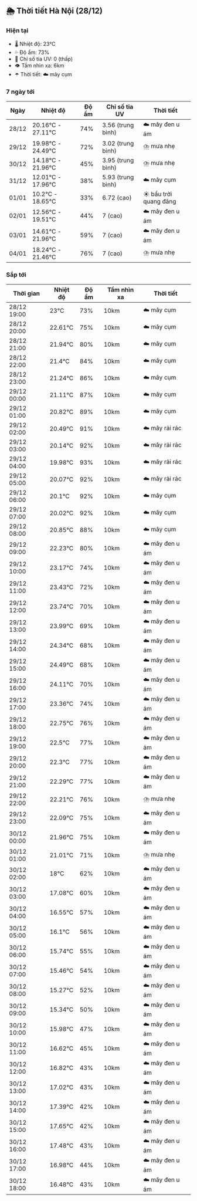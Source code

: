## 🌦️ Thời tiết Hà Nội (28/12)

### Hiện tại

- 🌡️ Nhiệt độ: 23℃
- 💦 Độ ẩm: 73%
- 🌟 Chỉ số tia UV: 0 (thấp)
- 👁️ Tầm nhìn xa: 6km
- ☂️ Thời tiết: ☁️ mây cụm

### 7 ngày tới

| Ngày | Nhiệt độ | Độ ẩm | Chỉ số tia UV | Thời tiết |
| --- | --- | --- | --- | --- |
| 28/12 | 20.16℃ - 27.11℃ | 74% | 3.56 (trung bình) | ☁️ mây đen u ám |
| 29/12 | 19.98℃ - 24.49℃ | 72% | 3.02 (trung bình) | ⛈️ mưa nhẹ |
| 30/12 | 14.18℃ - 21.96℃ | 45% | 3.95 (trung bình) | ⛈️ mưa nhẹ |
| 31/12 | 12.01℃ - 17.96℃ | 38% | 5.93 (trung bình) | ☁️ mây cụm |
| 01/01 | 10.2℃ - 18.65℃ | 33% | 6.72 (cao) | ☀️ bầu trời quang đãng |
| 02/01 | 12.56℃ - 19.51℃ | 44% | 7 (cao) | ☁️ mây đen u ám |
| 03/01 | 14.61℃ - 21.96℃ | 59% | 7 (cao) | ☁️ mây đen u ám |
| 04/01 | 18.24℃ - 21.46℃ | 76% | 7 (cao) | ⛈️ mưa nhẹ |

### Sắp tới

| Thời gian | Nhiệt độ | Độ ẩm | Tầm nhìn xa | Thời tiết |
| --- | --- | --- | --- | --- |
| 28/12 19:00 | 23℃ | 73% | 10km | ☁️ mây cụm |
| 28/12 20:00 | 22.61℃ | 75% | 10km | ☁️ mây cụm |
| 28/12 21:00 | 21.94℃ | 80% | 10km | ☁️ mây cụm |
| 28/12 22:00 | 21.4℃ | 84% | 10km | ☁️ mây cụm |
| 28/12 23:00 | 21.24℃ | 86% | 10km | ☁️ mây cụm |
| 29/12 00:00 | 21.11℃ | 87% | 10km | ☁️ mây cụm |
| 29/12 01:00 | 20.82℃ | 89% | 10km | ☁️ mây cụm |
| 29/12 02:00 | 20.49℃ | 91% | 10km | ☁️ mây rải rác |
| 29/12 03:00 | 20.14℃ | 92% | 10km | ☁️ mây rải rác |
| 29/12 04:00 | 19.98℃ | 93% | 10km | ☁️ mây rải rác |
| 29/12 05:00 | 20.07℃ | 92% | 10km | ☁️ mây rải rác |
| 29/12 06:00 | 20.1℃ | 92% | 10km | ☁️ mây cụm |
| 29/12 07:00 | 20.02℃ | 92% | 10km | ☁️ mây cụm |
| 29/12 08:00 | 20.85℃ | 88% | 10km | ☁️ mây cụm |
| 29/12 09:00 | 22.23℃ | 80% | 10km | ☁️ mây đen u ám |
| 29/12 10:00 | 23.17℃ | 74% | 10km | ☁️ mây đen u ám |
| 29/12 11:00 | 23.43℃ | 72% | 10km | ☁️ mây đen u ám |
| 29/12 12:00 | 23.74℃ | 70% | 10km | ☁️ mây đen u ám |
| 29/12 13:00 | 23.99℃ | 69% | 10km | ☁️ mây đen u ám |
| 29/12 14:00 | 24.34℃ | 68% | 10km | ☁️ mây đen u ám |
| 29/12 15:00 | 24.49℃ | 68% | 10km | ☁️ mây đen u ám |
| 29/12 16:00 | 24.11℃ | 70% | 10km | ☁️ mây đen u ám |
| 29/12 17:00 | 23.36℃ | 74% | 10km | ☁️ mây đen u ám |
| 29/12 18:00 | 22.75℃ | 76% | 10km | ☁️ mây đen u ám |
| 29/12 19:00 | 22.5℃ | 77% | 10km | ☁️ mây đen u ám |
| 29/12 20:00 | 22.3℃ | 77% | 10km | ☁️ mây đen u ám |
| 29/12 21:00 | 22.29℃ | 77% | 10km | ☁️ mây đen u ám |
| 29/12 22:00 | 22.21℃ | 76% | 10km | ⛈️ mưa nhẹ |
| 29/12 23:00 | 22.09℃ | 75% | 10km | ☁️ mây đen u ám |
| 30/12 00:00 | 21.96℃ | 75% | 10km | ☁️ mây đen u ám |
| 30/12 01:00 | 21.01℃ | 71% | 10km | ⛈️ mưa nhẹ |
| 30/12 02:00 | 18℃ | 62% | 10km | ☁️ mây đen u ám |
| 30/12 03:00 | 17.08℃ | 60% | 10km | ☁️ mây đen u ám |
| 30/12 04:00 | 16.55℃ | 57% | 10km | ☁️ mây đen u ám |
| 30/12 05:00 | 16.1℃ | 56% | 10km | ☁️ mây đen u ám |
| 30/12 06:00 | 15.74℃ | 55% | 10km | ☁️ mây đen u ám |
| 30/12 07:00 | 15.46℃ | 54% | 10km | ☁️ mây đen u ám |
| 30/12 08:00 | 15.27℃ | 52% | 10km | ☁️ mây đen u ám |
| 30/12 09:00 | 15.34℃ | 50% | 10km | ☁️ mây đen u ám |
| 30/12 10:00 | 15.98℃ | 47% | 10km | ☁️ mây đen u ám |
| 30/12 11:00 | 16.62℃ | 45% | 10km | ☁️ mây đen u ám |
| 30/12 12:00 | 16.82℃ | 43% | 10km | ☁️ mây đen u ám |
| 30/12 13:00 | 17.02℃ | 43% | 10km | ☁️ mây đen u ám |
| 30/12 14:00 | 17.39℃ | 42% | 10km | ☁️ mây đen u ám |
| 30/12 15:00 | 17.65℃ | 42% | 10km | ☁️ mây đen u ám |
| 30/12 16:00 | 17.48℃ | 43% | 10km | ☁️ mây đen u ám |
| 30/12 17:00 | 16.98℃ | 44% | 10km | ☁️ mây đen u ám |
| 30/12 18:00 | 16.48℃ | 43% | 10km | ☁️ mây đen u ám |
